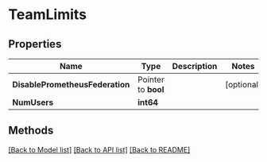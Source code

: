 # TeamLimits

## Properties

Name | Type | Description | Notes
------------ | ------------- | ------------- | -------------
**DisablePrometheusFederation** | Pointer to **bool** |  | [optional] 
**NumUsers** | **int64** |  | 

## Methods


[[Back to Model list]](../README.md#documentation-for-models) [[Back to API list]](../README.md#documentation-for-api-endpoints) [[Back to README]](../README.md)


